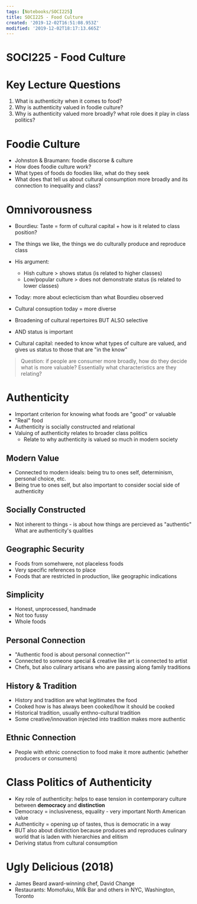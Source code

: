 ```yaml
---
tags: [Notebooks/SOCI225]
title: SOCI225 - Food Culture
created: '2019-12-02T16:51:08.953Z'
modified: '2019-12-02T18:17:13.665Z'
---
```


# SOCI225 - Food Culture

# Key Lecture Questions

1. What is authenticity when it comes to food?
2. Why is authenticity valued in foodie culture?
3. Why is authenticity valued more broadly? what role does it play in class politics?

# Foodie Culture

* Johnston & Braumann: foodie discorse & culture
* How does foodie culture work?
* What types of foods do foodies like, what do they seek
* What does that tell us about cultural consumption more broadly and its connection to inequality and class?

# Omnivorousness

* Bourdieu: Taste = form of cultural capital + how is it related to class position?
* The things we like, the things we do culturally produce and reproduce class
* His argument:
  - Hish culture > shows status (is related to higher classes)
  - Low/popular culture > does not demonstrate status (is related to lower classes)
* Today: more about eclecticism than what Bourdieu observed

* Cultural consuption today = more diverse
* Broadening of cultural repertoires BUT ALSO selective
* AND status is important
* Cultural capital: needed to know what types of culture are valued, and gives us status to those that are "in the know"

> Question: if people are consumer more broadly, how do they decide what is more valuable? Essentially what characteristics are they relating?

# Authenticity

* Important criterion for knowing what foods are "good" or valuable
* "Real" food
* Authenticity is socially constructed and relational
* Valuing of authenticity relates to broader class politics
  - Relate to why authenticity is valued so much in modern society

## Modern Value

* Connected to modern ideals: being tru to ones self, determinism, personal choice, etc.
* Being true to ones self, but also important to consider social side of authenticity

## Socially Constructed

* Not inherent to things - is about how things are percieved as "authentic" What are authenticity's qualities

## Geographic Security

* Foods from somehwere, not placeless foods
* Very specific references to place
* Foods that are restricted in production, like geographic indications

## Simplicity

* Honest, unprocessed, handmade
* Not too fussy
* Whole foods

## Personal Connection

* "Authentic food is about personal connection""
* Connected to someone special & creative like art is connected to artist
* Chefs, but also culinary artisans who are passing along family traditions

## History & Tradition

* History and tradition are what legitimates the food
* Cooked how is has always been cooked/how it should be cooked
* Historical tradition, usually enthno-cultural tradition
* Some creative/innovation injected into tradition makes more authentic

## Ethnic Connection

* People with ethnic connection to food make it more authentic (whether producers or consumers)

# Class Politics of Authenticity

* Key role of authenticity: helps to ease tension in contemporary culture between **democracy** and **distinction**
* Democracy = inclusiveness, equality - very important North American value
* Authenticity = opening up of tastes, thus is democratic in a way
* BUT also about distinction because produces and reproduces culinary world that is laden with hierarchies and elitism
* Deriving status from cultural consumption

# Ugly Delicious (2018)

* James Beard award-winning chef, David Change
* Restaurants: Momofuku, Milk Bar and others in NYC, Washington, Toronto